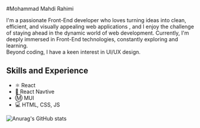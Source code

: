 #Mohammad Mahdi Rahimi

I'm a passionate Front-End developer who loves turning ideas into clean, efficient, and visually appealing web applications , and I enjoy the challenge of staying ahead in the dynamic world of web development.
Currently, I'm deeply immersed in Front-End technologies, constantly exploring and learning.  
Beyond coding, I have a keen interest in UI/UX design.

## Skills and Experience

* ⚛  React
* 📱 React Navtive
* Ⓜ️ MUI
* 💻 HTML, CSS, JS

![Anurag's GitHub stats](https://github-readme-stats.vercel.app/api?username=Mohammad-M-Rahimi&show_icons=true&theme=transparent)
